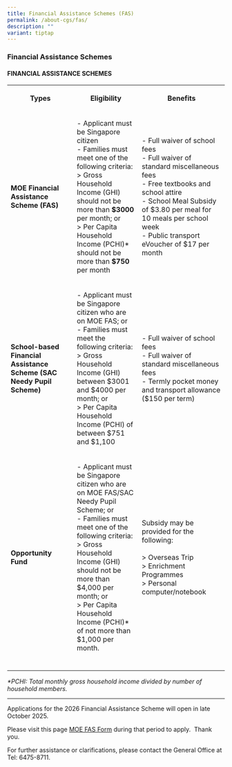 ```yaml
---
title: Financial Assistance Schemes (FAS)
permalink: /about-cgs/fas/
description: ""
variant: tiptap
---
```

<h3><strong>Financial Assistance Schemes</strong></h3>
<h4><strong>FINANCIAL ASSISTANCE SCHEMES</strong></h4>
<table style="minWidth: 75px">
<colgroup>
<col>
<col>
<col>
</colgroup>
<tbody>
<tr>
<th rowspan="1" colspan="1">
<p>Types</p>
</th>
<th rowspan="1" colspan="1">
<p>Eligibility</p>
</th>
<th rowspan="1" colspan="1">
<p>Benefits</p>
</th>
</tr>
<tr>
<td rowspan="1" colspan="1">
<p><strong>MOE Financial Assistance Scheme (FAS)</strong>
</p>
</td>
<td rowspan="1" colspan="1">
<p>- Applicant must be Singapore citizen
<br>- Families must meet one of the following criteria:
<br>&gt; Gross Household Income (GHI) should not be more than <strong>$3000</strong> per
month; or
<br>&gt; Per Capita Household Income (PCHI)* should not be more than <strong>$750</strong> per
month</p>
</td>
<td rowspan="1" colspan="1">
<p>- Full waiver of school fees
<br>- Full waiver of standard miscellaneous fees
<br>- Free textbooks and school attire
<br>- School Meal Subsidy of $3.80 per meal for 10 meals per school week
<br>- Public transport eVoucher of $17 per month</p>
</td>
</tr>
<tr>
<td rowspan="1" colspan="1">
<p><strong>School-based Financial Assistance Scheme (SAC Needy Pupil Scheme)</strong>
</p>
</td>
<td rowspan="1" colspan="1">
<p>- Applicant must be Singapore citizen who are on MOE FAS; or
<br>- Families must meet the following criteria:
<br>&gt; Gross Household Income (GHI) between $3001 and $4000 per month; or
<br>&gt; Per Capita Household Income (PCHI) of between $751 and $1,100</p>
</td>
<td rowspan="1" colspan="1">
<p>- Full waiver of school fees
<br>- Full waiver of standard miscellaneous fees
<br>- Termly pocket money and transport allowance ($150 per term)</p>
</td>
</tr>
<tr>
<td rowspan="1" colspan="1">
<p><strong>Opportunity Fund</strong>
</p>
</td>
<td rowspan="1" colspan="1">
<p>- Applicant must be Singapore citizen who are on MOE FAS/SAC Needy Pupil
Scheme; or
<br>- Families must meet one of the following criteria:
<br>&gt; Gross Household Income (GHI) should not be more than $4,000 per month;
or
<br>&gt; Per Capita Household Income (PCHI)* of not more than $1,000 per month.</p>
</td>
<td rowspan="1" colspan="1">
<p>Subsidy may be provided for the following:
<br>
<br>&gt; Overseas Trip
<br>&gt; Enrichment Programmes
<br>&gt; Personal computer/notebook</p>
</td>
</tr>
<tr>
<td rowspan="1" colspan="1">
<p></p>
</td>
<td rowspan="1" colspan="1">
<p></p>
</td>
<td rowspan="1" colspan="1">
<p></p>
</td>
</tr>
</tbody>
</table>
<p><em>*PCHI: Total monthly gross household income divided by number of household members.</em>
</p>
<hr>
<p></p>
<p></p>
<p>Applications for the 2026 Financial Assistance Scheme will open in late
October 2025.</p>
<p>Please visit this page <a href="https://form.gov.sg/68369b40a990b6224d671c5d" rel="noopener noreferrer nofollow" target="_blank">MOE FAS Form</a> during
that period to apply.&nbsp; Thank you.</p>
<p></p>
<p>For further assistance or clarifications, please contact the General Office
at Tel:&nbsp;6475-8711.</p>
